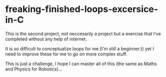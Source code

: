 # freaking-finished-loops-excersice-in-C

This is the second project, not neccesarily a project but a exercise that I've completed without any help of internet.

It is so difficult to conceptualize loops for me (I'm still a beginner:)) yet I need to improve these for me to go on more complex stuff.

This is just a challenge, I hope I can master all of this (the same as Maths and Physics for Robotics)...
